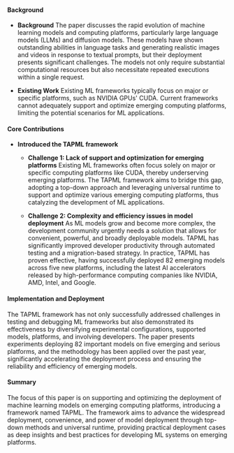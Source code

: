 #### Background
- **Background**
The paper discusses the rapid evolution of machine learning models and computing platforms, particularly large language models (LLMs) and diffusion models. These models have shown outstanding abilities in language tasks and generating realistic images and videos in response to textual prompts, but their deployment presents significant challenges. The models not only require substantial computational resources but also necessitate repeated executions within a single request.

- **Existing Work**
Existing ML frameworks typically focus on major or specific platforms, such as NVIDIA GPUs' CUDA. Current frameworks cannot adequately support and optimize emerging computing platforms, limiting the potential scenarios for ML applications.
  
#### Core Contributions
  - **Introduced the TAPML framework**
    - **Challenge 1: Lack of support and optimization for emerging platforms**
        Existing ML frameworks often focus solely on major or specific computing platforms like CUDA, thereby underserving emerging platforms. The TAPML framework aims to bridge this gap, adopting a top-down approach and leveraging universal runtime to support and optimize various emerging computing platforms, thus catalyzing the development of ML applications.

    - **Challenge 2: Complexity and efficiency issues in model deployment**
        As ML models grow and become more complex, the development community urgently needs a solution that allows for convenient, powerful, and broadly deployable models. TAPML has significantly improved developer productivity through automated testing and a migration-based strategy. In practice, TAPML has proven effective, having successfully deployed 82 emerging models across five new platforms, including the latest AI accelerators released by high-performance computing companies like NVIDIA, AMD, Intel, and Google.

#### Implementation and Deployment
The TAPML framework has not only successfully addressed challenges in testing and debugging ML frameworks but also demonstrated its effectiveness by diversifying experimental configurations, supported models, platforms, and involving developers. The paper presents experiments deploying 82 important models on five emerging and serious platforms, and the methodology has been applied over the past year, significantly accelerating the deployment process and ensuring the reliability and efficiency of emerging models.

#### Summary
The focus of this paper is on supporting and optimizing the deployment of machine learning models on emerging computing platforms, introducing a framework named TAPML. The framework aims to advance the widespread deployment, convenience, and power of model deployment through top-down methods and universal runtime, providing practical deployment cases as deep insights and best practices for developing ML systems on emerging platforms.